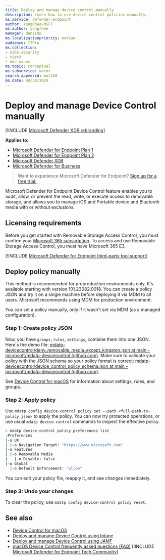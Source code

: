 ```yaml
---
title: Deploy and manage device control manually
description: Learn how to use device control policies manually.
ms.service: defender-endpoint
author: YongRhee-MSFT
ms.author: yongrhee
manager: dansimp
ms.localizationpriority: medium
audience: ITPro
ms.collection: 
- m365-security
- tier3
- mde-macos
ms.topic: conceptual
ms.subservice: macos
search.appverid: met150
ms.date: 04/30/2024
---
```


# Deploy and manage Device Control manually

[!INCLUDE [Microsoft Defender XDR rebranding](../includes/microsoft-defender.md)]

**Applies to:**

- [Microsoft Defender for Endpoint Plan 1](microsoft-defender-endpoint.md)
- [Microsoft Defender for Endpoint Plan 2](microsoft-defender-endpoint.md)
- [Microsoft Defender XDR](/defender-xdr)
- [Microsoft Defender for Business](/defender-business)

> Want to experience Microsoft Defender for Endpoint? [Sign up for a free trial.](https://signup.microsoft.com/create-account/signup?products=7f379fee-c4f9-4278-b0a1-e4c8c2fcdf7e&ru=https://aka.ms/MDEp2OpenTrial?ocid=docs-wdatp-exposedapis-abovefoldlink)

Microsoft Defender for Endpoint Device Control feature enables you to audit, allow, or prevent the read, write, or execute access to removable storage, and allows you to manage iOS and Portable device and Bluetooth media with or without exclusions.

## Licensing requirements

Before you get started with Removable Storage Access Control, you must confirm your [Microsoft 365 subscription](https://www.microsoft.com/microsoft-365/compare-microsoft-365-enterprise-plans?rtc=3). To access and use Removable Storage Access Control, you must have Microsoft 365 E3.

[!INCLUDE [Microsoft Defender for Endpoint third-party tool support](../includes/support.md)]

## Deploy policy manually

This method is recommended for preproduction environments only. It's available starting with version 101.23082.0018.
You can create a policy JSON and try it on a single machine before deploying it via MDM to all users.
Microsoft recommends using MDM for production environment.

You can set a policy manually, only if it wasn't set via MDM (as a managed configuration).

### Step 1: Create policy JSON

Now, you have `groups`, `rules`, `settings`, combine them into one JSON. Here's the demo file: [mdatp-devicecontrol/deny_removable_media_except_kingston.json at main - microsoft/mdatp-devicecontrol (github.com)](https://github.com/microsoft/mdatp-devicecontrol/blob/main/macOS/policy/samples/deny_removable_media_except_kingston.md). Make sure to validate your policy with the JSON schema so your policy format is correct: [mdatp-devicecontrol/device_control_policy_schema.json at main - microsoft/mdatp-devicecontrol (github.com)](https://github.com/microsoft/mdatp-devicecontrol/blob/main/macOS/policy/device_control_policy_schema.json).

See [Device Control for macOS](mac-device-control-overview.md) for information about settings, rules, and groups.

### Step 2: Apply policy

Use `mdatp config device-control policy set --path <full-path-to-policy.json>` to apply the policy.
You can now try protected operations, or use usual `mdatp device-control` commands to inspect the effective policy.

```sh
> mdatp device-control policy preferences list
.Preferences
|-o UX
| |-o Navigation Target: "https://www.microsoft.com"
|-o Features
| |-o Removable Media
|   |-o Disable: false
|-o Global
  |-o Default Enforcement: "allow"

```

You can edit your policy file, reapply it, and see changes immediately.

### Step 3: Undo your changes

To clear the policy, use `mdatp config device-control policy reset`.

## See also

- [Device Control for macOS](mac-device-control-overview.md)
- [Deploy and manage Device Control using Intune](mac-device-control-intune.md)
- [Deploy and manage Device Control using JAMF](mac-device-control-jamf.md)
- [macOS Device Control frequently asked questions (FAQ)](mac-device-control-faq.md)
[!INCLUDE [Microsoft Defender for Endpoint Tech Community](../includes/defender-mde-techcommunity.md)]
